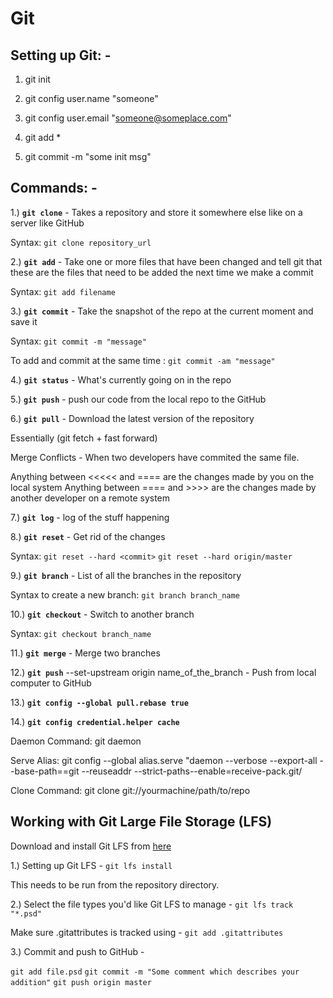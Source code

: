 # Git

## Setting up Git: -
1. git init

2. git config user.name "someone"

3. git config user.email "someone@someplace.com"

4. git add *

5. git commit -m "some init msg"

## Commands: -


1.) **`git clone`** - Takes a repository and store it somewhere else like on a server like GitHub

Syntax: `git clone repository_url`

2.) **`git add`** - Take one or more files that have been changed and tell git that these are the files that need to be added the next time we make a commit

Syntax: `git add filename`

3.) **`git commit`** - Take the snapshot of the repo at the current moment and save it

Syntax: `git commit -m "message"`

To add and commit at the same time : `git commit -am "message"`

4.) **`git status`** - What's currently going on in the repo

5.) **`git push`** - push our code from the local repo to the GitHub

6.) **`git pull`** - Download the latest version of the repository

Essentially (git fetch + fast forward)


Merge Conflicts - When two developers have commited the same file.

Anything between <<<<< and ==== are the changes made by you on the local system 
Anything between ==== and >>>> are the changes made by another developer on a remote system

7.) **`git log`** - log of the stuff happening

8.) **`git reset`** - Get rid of the changes

Syntax:
`git reset --hard <commit>`
`git reset --hard origin/master`

9.) **`git branch`** - List of all the branches in the repository

Syntax to create a new branch:
`git branch branch_name`

10.) **`git checkout`** - Switch to another branch

Syntax: `git checkout branch_name`

11.) **`git merge`** - Merge two branches

12.) **`git push`** --set-upstream origin name_of_the_branch - Push from local computer to GitHub

13.) **`git config --global pull.rebase true`**

14.) **`git config credential.helper cache`**


Daemon Command: git daemon

Serve Alias: git config --global alias.serve "daemon --verbose --export-all --base-path==git --reuseaddr --strict-paths--enable=receive-pack.git/

Clone Command: git clone git://yourmachine/path/to/repo


## Working with Git Large File Storage (LFS)

Download and install Git LFS from [here](https://git-lfs.github.com/)

1.) Setting up Git LFS - `git lfs install`

This needs to be run from the repository directory.

2.) Select the file types you'd like Git LFS to manage - `git lfs track "*.psd"`

Make sure .gitattributes is tracked using - `git add .gitattributes`

3.) Commit and push to GitHub - 

`git add file.psd`
`git commit -m "Some comment which describes your addition"`
`git push origin master`
